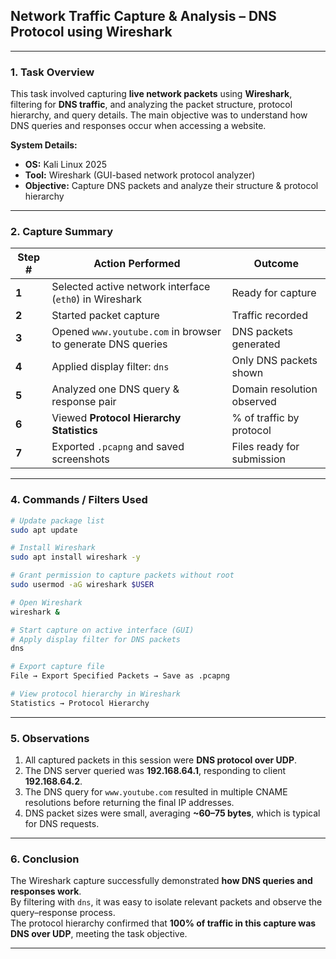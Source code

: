 ## Network Traffic Capture & Analysis – DNS Protocol using Wireshark

---

### 1. Task Overview
This task involved capturing **live network packets** using **Wireshark**, filtering for **DNS traffic**, and analyzing the packet structure, protocol hierarchy, and query details. The main objective was to understand how DNS queries and responses occur when accessing a website.  

**System Details:**  
- **OS:** Kali Linux 2025  
- **Tool:** Wireshark (GUI-based network protocol analyzer)  
- **Objective:** Capture DNS packets and analyze their structure & protocol hierarchy  

---

### 2. Capture Summary
| Step # | Action Performed                                           | Outcome |
|--------|------------------------------------------------------------|---------|
| **1**  | Selected active network interface (`eth0`) in Wireshark    | Ready for capture |
| **2**  | Started packet capture                                     | Traffic recorded |
| **3**  | Opened `www.youtube.com` in browser to generate DNS queries| DNS packets generated |
| **4**  | Applied display filter: `dns`                              | Only DNS packets shown |
| **5**  | Analyzed one DNS query & response pair                     | Domain resolution observed |
| **6**  | Viewed **Protocol Hierarchy Statistics**                   | % of traffic by protocol |
| **7**  | Exported `.pcapng` and saved screenshots                   | Files ready for submission |

---

### 4. Commands / Filters Used
```bash
# Update package list
sudo apt update

# Install Wireshark
sudo apt install wireshark -y

# Grant permission to capture packets without root
sudo usermod -aG wireshark $USER

# Open Wireshark
wireshark &

# Start capture on active interface (GUI)
# Apply display filter for DNS packets
dns

# Export capture file
File → Export Specified Packets → Save as .pcapng

# View protocol hierarchy in Wireshark
Statistics → Protocol Hierarchy
```

---

### 5. Observations
1. All captured packets in this session were **DNS protocol over UDP**.  
2. The DNS server queried was **192.168.64.1**, responding to client **192.168.64.2**.  
3. The DNS query for `www.youtube.com` resulted in multiple CNAME resolutions before returning the final IP addresses.  
4. DNS packet sizes were small, averaging **~60–75 bytes**, which is typical for DNS requests.  

---

### 6. Conclusion
The Wireshark capture successfully demonstrated **how DNS queries and responses work**.  
By filtering with `dns`, it was easy to isolate relevant packets and observe the query–response process.  
The protocol hierarchy confirmed that **100% of traffic in this capture was DNS over UDP**, meeting the task objective.  

---
